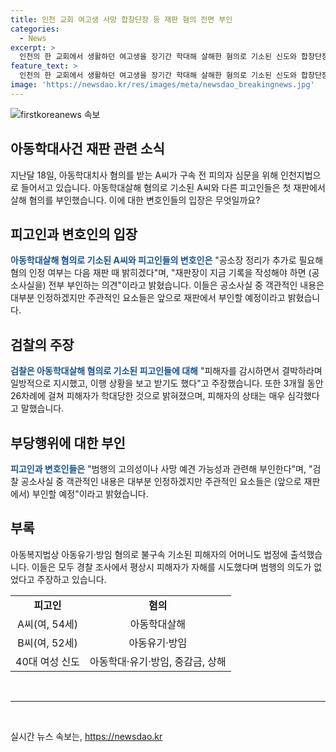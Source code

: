 ```yaml
---
title: 인천 교회 여고생 사망 합창단장 등 재판 혐의 전면 부인
categories:
  - News
excerpt: >
  인천의 한 교회에서 생활하던 여고생을 장기간 학대해 살해한 혐의로 기소된 신도와 합창단장 등 3명이 첫 재판에서 살해 혐의를 부인했다. 아동학대살해 혐의로 기소된 신도 A씨와 다른 피고인들의 변호인들은 범행의 고의성이나 사망 예견 가능성을 부인하고, 공소사실 중 일부를 인정하지만 주관적인 요소는 부인할 예정이라고 밝혔다. 이들은 아동복지법상 아동학대·유기·방임, 중감금, 상해 혐의도 적용됐으며, 피해자의 어머니도 아동유기·방임 혐의로 기소됐다. A씨 등 3명은 지난 2월부터 5월15일까지 여고생을 학대하고 살해한 혐의로 구속기소됐다.
feature_text: >
  인천의 한 교회에서 생활하던 여고생을 장기간 학대해 살해한 혐의로 기소된 신도와 합창단장 등 3명이 첫 재판에서 살해 혐의를 부인했다. 아동학대살해 혐의로 기소된 신도 A씨와 다른 피고인들의 변호인들은 범행의 고의성이나 사망 예견 가능성을 부인하고, 공소사실 중 일부를 인정하지만 주관적인 요소는 부인할 예정이라고 밝혔다. 이들은 아동복지법상 아동학대·유기·방임, 중감금, 상해 혐의도 적용됐으며, 피해자의 어머니도 아동유기·방임 혐의로 기소됐다. A씨 등 3명은 지난 2월부터 5월15일까지 여고생을 학대하고 살해한 혐의로 구속기소됐다.
image: 'https://newsdao.kr/res/images/meta/newsdao_breakingnews.jpg'
---
```


<p><img src="https://newsdao.kr/res/images/meta/newsdao_breakingnews.jpg" alt="firstkoreanews 속보" /></p>

<h2 data-ke-size="size26">아동학대사건 재판 관련 소식</h2>

<p data-ke-size="size16">지난달 18일, 아동학대치사 혐의를 받는 A씨가 구속 전 피의자 심문을 위해 인천지법으로 들어서고 있습니다. 아동학대살해 혐의로 기소된 A씨와 다른 피고인들은 첫 재판에서 살해 혐의를 부인했습니다. 이에 대한 변호인들의 입장은 무엇일까요?</p>

<h2 data-ke-size="size26">피고인과 변호인의 입장</h2>

<p data-ke-size="size16"><b><span style="color: #1a5490;">아동학대살해 혐의로 기소된 A씨와 피고인들의 변호인은</span></b> "공소장 정리가 추가로 필요해 혐의 인정 여부는 다음 재판 때 밝히겠다"며, "재판장이 지금 기록을 작성해야 하면 (공소사실을) 전부 부인하는 의견"이라고 밝혔습니다. 이들은 공소사실 중 객관적인 내용은 대부분 인정하겠지만 주관적인 요소들은 앞으로 재판에서 부인할 예정이라고 밝혔습니다.</p>

<h2 data-ke-size="size26">검찰의 주장</h2>

<p data-ke-size="size16"><b><span style="color: #1a5490;">검찰은 아동학대살해 혐의로 기소된 피고인들에 대해</span></b> "피해자를 감시하면서 결박하라며 일방적으로 지시했고, 이행 상황을 보고 받기도 했다"고 주장했습니다. 또한 3개월 동안 26차례에 걸쳐 피해자가 학대당한 것으로 밝혀졌으며, 피해자의 상태는 매우 심각했다고 말했습니다.</p>

<h2 data-ke-size="size26">부당행위에 대한 부인</h2>

<p data-ke-size="size16"><b><span style="color: #1a5490;">피고인과 변호인들은</span></b> "범행의 고의성이나 사망 예견 가능성과 관련해 부인한다"며, "검찰 공소사실 중 객관적인 내용은 대부분 인정하겠지만 주관적인 요소들은 (앞으로 재판에서) 부인할 예정"이라고 밝혔습니다.</p>

<h2 data-ke-size="size26">부록</h2>

<p data-ke-size="size16">아동복지법상 아동유기·방임 혐의로 불구속 기소된 피해자의 어머니도 법정에 출석했습니다. 이들은 모두 경찰 조사에서 평상시 피해자가 자해를 시도했다며 범행의 의도가 없었다고 주장하고 있습니다.</p>

<table>
  <tbody>
    <tr>
      <td style="text-align: center; height: 17px;"><b>피고인</b></td>
      <td style="text-align: center; height: 17px;"><b>혐의</b></td>
    </tr>
    <tr>
      <td style="text-align: center; height: 17px;">A씨(여, 54세)</td>
      <td style="text-align: center; height: 17px;">아동학대살해</td>
    </tr>
    <tr>
      <td style="text-align: center; height: 17px;">B씨(여, 52세)</td>
      <td style="text-align: center; height: 17px;">아동유기·방임</td>
    </tr>
    <tr>
      <td style="text-align: center; height: 17px;">40대 여성 신도</td>
      <td style="text-align: center; height: 17px;">아동학대·유기·방임, 중감금, 상해</td>
    </tr>
  </tbody>
</table>

<p data-ke-size="size16">&nbsp;</p>

<hr>

<p data-ke-size="size16">&nbsp;</p>
실시간 뉴스 속보는, <a href="https://newsdao.kr" rel="dofollow">https://newsdao.kr</a>


